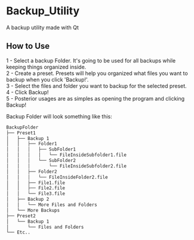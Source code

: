 # Backup_Utility

A backup utility made with Qt

## How to Use

1 - Select a backup Folder. It's going to be used for all backups while keeping things organized inside.<br />
2 - Create a preset. Presets will help you organized what files you want to backup when you click 'Backup!'.<br />
3 - Select the files and folder you want to backup for the selected preset.<br />
4 - Click Backup!<br />
5 - Posterior usages are as simples as opening the program and clicking Backup!<br />

Backup Folder will look something like this:

```bash
BackupFolder
├── Preset1
│   ├── Backup 1
│   │   ├── Folder1
│   │   │   ├── SubFolder1
│   │   │   │   └── FileInsideSubfolder1.file
│   │   │   └── SubFolder2
│   │   │       └── FileInsideSubfolder2.file
│   │   ├── Folder2
│   │   │   └── FileInsideFolder2.file
│   │   ├── File1.file
│   │   ├── File2.file
│   │   └── File3.file
│   ├── Backup 2
│   │   └── More Files and Folders
│   └── More Backups
├── Preset2
│   └── Backup 1
│       └── Files and Folders
└── Etc..
```
